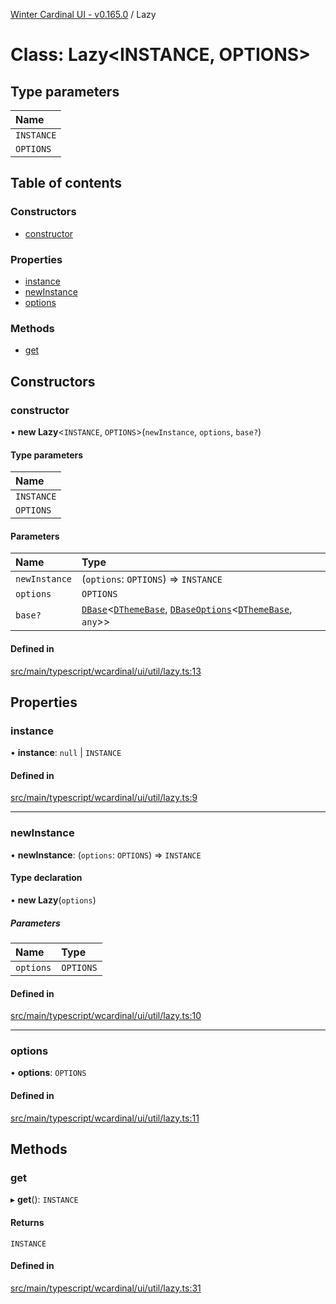[Winter Cardinal UI - v0.165.0](../index.md) / Lazy

# Class: Lazy<INSTANCE, OPTIONS\>

## Type parameters

| Name |
| :------ |
| `INSTANCE` |
| `OPTIONS` |

## Table of contents

### Constructors

- [constructor](Lazy.md#constructor)

### Properties

- [instance](Lazy.md#instance)
- [newInstance](Lazy.md#newinstance)
- [options](Lazy.md#options)

### Methods

- [get](Lazy.md#get)

## Constructors

### constructor

• **new Lazy**<`INSTANCE`, `OPTIONS`\>(`newInstance`, `options`, `base?`)

#### Type parameters

| Name |
| :------ |
| `INSTANCE` |
| `OPTIONS` |

#### Parameters

| Name | Type |
| :------ | :------ |
| `newInstance` | (`options`: `OPTIONS`) => `INSTANCE` |
| `options` | `OPTIONS` |
| `base?` | [`DBase`](DBase.md)<[`DThemeBase`](../interfaces/DThemeBase.md), [`DBaseOptions`](../interfaces/DBaseOptions.md)<[`DThemeBase`](../interfaces/DThemeBase.md), `any`\>\> |

#### Defined in

[src/main/typescript/wcardinal/ui/util/lazy.ts:13](https://github.com/winter-cardinal/winter-cardinal-ui/blob/v0.165.0/src/main/typescript/wcardinal/ui/util/lazy.ts#L13)

## Properties

### instance

• **instance**: ``null`` \| `INSTANCE`

#### Defined in

[src/main/typescript/wcardinal/ui/util/lazy.ts:9](https://github.com/winter-cardinal/winter-cardinal-ui/blob/v0.165.0/src/main/typescript/wcardinal/ui/util/lazy.ts#L9)

___

### newInstance

• **newInstance**: (`options`: `OPTIONS`) => `INSTANCE`

#### Type declaration

• **new Lazy**(`options`)

##### Parameters

| Name | Type |
| :------ | :------ |
| `options` | `OPTIONS` |

#### Defined in

[src/main/typescript/wcardinal/ui/util/lazy.ts:10](https://github.com/winter-cardinal/winter-cardinal-ui/blob/v0.165.0/src/main/typescript/wcardinal/ui/util/lazy.ts#L10)

___

### options

• **options**: `OPTIONS`

#### Defined in

[src/main/typescript/wcardinal/ui/util/lazy.ts:11](https://github.com/winter-cardinal/winter-cardinal-ui/blob/v0.165.0/src/main/typescript/wcardinal/ui/util/lazy.ts#L11)

## Methods

### get

▸ **get**(): `INSTANCE`

#### Returns

`INSTANCE`

#### Defined in

[src/main/typescript/wcardinal/ui/util/lazy.ts:31](https://github.com/winter-cardinal/winter-cardinal-ui/blob/v0.165.0/src/main/typescript/wcardinal/ui/util/lazy.ts#L31)
